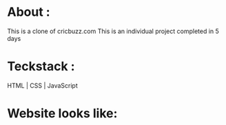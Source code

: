 # About :
  This is a clone of cricbuzz.com
  This is an individual project completed in 5 days
  
# Teckstack :
  HTML | CSS | JavaScript
  
# Website looks like:
